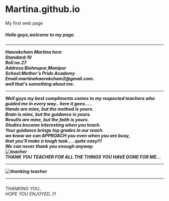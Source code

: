 # Martina.github.io
My first web page
<h5>Hello guys,welcome to my page.<h5><hr>
Haorokcham Martina here<br>
Standard:10<br>
Roll no.27<br>
Address:Bishnupur,Manipur<br>
School:Mother's Pride Academy<br>
Email:martinahaorokcham2@gmail.com.<br>
well that's something about me.<hr>

Well guys my best compliments comes to my respected teachers who guided me in every way..
here it goes.....<br> 
Hands are mine, but the method is yours.<br>
         Brain is mine, but the guidance is yours.<br>
Results are mine, but the faith is yours.<br>
         Studies become interesting when you teach.<br>
Your guidance brings top grades in our reach.<br>
         we know we can APPROACH you even when you are busy,<br> 
that you'll make a tough task.....quite easy!!!<br> 
We can never thank you enough anyway.<br>
![teacher](https://bitsofpositivity.com/wp-content/uploads/2017/04/Best-Teacher-Appreciation-Quotes-to-Say-Thank-You.jpg)<br>
THANK YOU TEACHER FOR ALL THE THINGS YOU HAVE DONE FOR ME... <br><hr>
![thanking teacher](https://resources.stuff.co.nz/content/dam/images/1/3/e/g/0/m/image.related.StuffLandscapeSixteenByNine.620x349.17ek6x.png/1464226279690.jpg)<br><hr>
 <h6>THANKING YOU..<br>HOPE YOU ENJOYED..!!!<h6>


    

